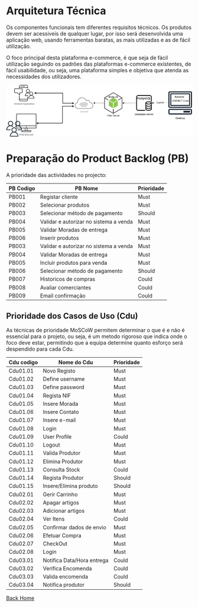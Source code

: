 # Arquitetura Técnica

Os componentes funcionais tem diferentes requisitos técnicos. Os produtos devem ser acessiveis de qualquer lugar, por isso será desenvolvida uma aplicação web, usando ferramentas baratas, as mais utilizadas e as de fácil utilização.

O foco principal desta plataforma e-commerce, é que seja de fácil utilização seguindo os padrões das plataformas e-commerce existentes, de fácil usabilidade, ou seja, uma plataforma simples e objetiva que atenda as necessidades dos utilizadores.

![image](Images\ArquiteturaTecnica.png)

# Preparação do Product Backlog (PB)
A prioridade das actividades no projecto:  

**PB Codigo**   |   **PB Nome** |   **Prioridade** 
-----|-----|----- 
PB001           |   Registar cliente    |   Must    
PB002           |   Selecionar produtos |   Must    
PB003           |   Selecionar método de pagamento  |   Should  
PB004           |   Validar e autorizar no sistema a venda  |   Must    
PB005   |   Validar Moradas de entrega   |  Must       
PB006   |   Inserir produtos   |    Must     
PB003           |   Validar e autorizar no sistema a venda  |   Must    
PB004   |   Validar Moradas de entrega   | Must  
PB005   |   Incluir produtos para venda    |    Must
PB006           |   Selecionar método de pagamento  |   Should    
PB007   |   Historicos de compras   |   Could         
PB008   |   Avaliar comerciantes    |   Could       
PB009   |   Email confirmação      |     Could

## Prioridade dos Casos de Uso (Cdu)

As técnicas de prioridade MoSCoW permitem determinar  o que é e não é essencial para o projeto, ou seja, é um metodo rigoroso que indica onde o foco deve estar, permitindo que a equipa determine quanto esforço será despendido para cada Cdu. 

Cdu codigo |Nome do Cdu| Prioridade
-----|-----|-----
Cdu01.01 | Novo Registo | Must
Cdu01.02 | Define username| Must
Cdu01.03 | Define password | Must
Cdu01.04 | Regista NIF | Must
Cdu01.05 | Insere Morada| Must
Cdu01.06 | Insere Contato | Must
Cdu01.07 | Insere e-mail | Must
Cdu01.08 | Login | Must
Cdu01.09 | User Profile | Could
Cdu01.10 | Logout | Must
Cdu01.11 | Valida Produtor | Must
Cdu01.12 | Elimina Produtor | Must
Cdu01.13 | Consulta Stock | Could
Cdu01.14 | Regista Produtor | Should
Cdu01.15 | Insere/Elimina produto | Should
Cdu02.01 | Gerir Carrinho | Must
Cdu02.02 | Apagar artigos | Must
Cdu02.03 | Adicionar artigos | Must
Cdu02.04 | Ver Itens| Could
Cdu02.05 | Confirmar dados de envio | Must
Cdu02.06 | Efetuar Compra | Must
Cdu02.07 | CheckOut | Must
Cdu02.08 | Login | Must
Cdu03.01 | Notifica Data/Hora entrega | Could
Cdu03.02 | Verifica Encomenda | Could
Cdu03.03 | Valida encomenda | Could
Cdu03.04 | Notifica produtor | Should

[Back Home](Home)